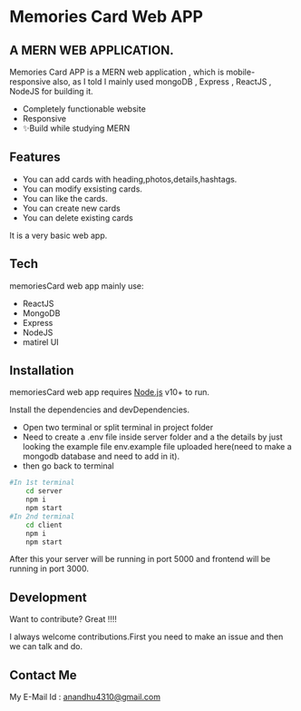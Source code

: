 # Memories Card Web APP
##  A MERN WEB APPLICATION.

Memories Card APP is a MERN web application , which is mobile-responsive also,
as I told I mainly used mongoDB , Express , ReactJS , NodeJS for building it.

- Completely functionable website
- Responsive
- ✨Build while studying MERN



## Features

- You can add cards with heading,photos,details,hashtags.
- You can modify exsisting cards.
- You can like the cards.
- You can create new cards
- You can delete existing cards

It is a very basic web app.

## Tech

memoriesCard web app mainly use:

- ReactJS
- MongoDB
- Express
- NodeJS
- matirel UI

## Installation

memoriesCard web app requires [Node.js](https://nodejs.org/) v10+ to run.

Install the dependencies and devDependencies.
- Open two terminal or split terminal in project folder
- Need to create a .env file inside server folder and a the details by just looking the example file env.example file uploaded here(need to make a mongodb database and need to add in it).
- then go back to terminal

```sh
#In 1st terminal
    cd server
    npm i
    npm start
#In 2nd terminal
    cd client
    npm i
    npm start
```

After this your server will be running in port 5000 and frontend will be running in port 3000. 


## Development

Want to contribute? Great !!!!

I always welcome contributions.First you need to make an issue and then we can talk and do.

## Contact Me

My E-Mail Id :
anandhu4310@gmail.com
